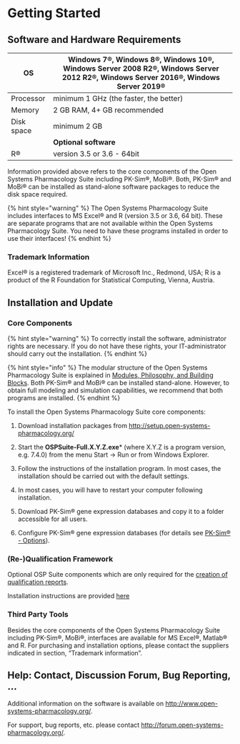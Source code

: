 # Getting Started

## Software and Hardware Requirements

| OS         | Windows 7®, Windows 8®, Windows 10®, Windows Server 2008 R2®, Windows Server 2012 R2®, Windows Server 2016®, Windows Server 2019® |
| ---------- | -------------------------------------- |
| Processor  | minimum 1 GHz (the faster, the better) |
| Memory     | 2 GB RAM, 4+ GB recommended            |
| Disk space | minimum 2 GB                           |
||              **Optional software**                 |
| R®         | version  3.5 or 3.6 - 64bit        |


Information provided above refers to the core components of the Open Systems Pharmacology Suite including PK-Sim®, MoBi®. Both, PK-Sim® and MoBi® can be installed as stand-alone software packages to reduce the disk space required.

{% hint style="warning" %}
The Open Systems Pharmacology Suite includes interfaces to MS Excel® and R (version 3.5 or 3.6, 64 bit). These are separate programs that are not available within the Open Systems Pharmacology Suite. You need to have these programs installed in order to use their interfaces!
{% endhint %}

### Trademark Information

Excel® is a registered trademark of Microsoft Inc., Redmond, USA; R is a product of the R Foundation for Statistical Computing, Vienna, Austria.

## Installation and Update

### Core Components

{% hint style="warning" %}
To correctly install the software, administrator rights are necessary. If you do not have these rights, your IT-administrator should carry out the installation.
{% endhint %}

{% hint style="info" %}
The modular structure of the Open Systems Pharmacology Suite is explained in [Modules, Philosophy, and Building Blocks](modules-philsophy-building-blocks.md). Both PK-Sim® and MoBi® can be installed stand-alone. However, to obtain full modeling and simulation capabilities, we recommend that both programs are installed.
{% endhint %}

To install the Open Systems Pharmacology Suite core components:

1.  Download installation packages from http://setup.open-systems-pharmacology.org/

2.  Start the **OSPSuite-Full.X.Y.Z.exe*** (where X.Y.Z is a program version, e.g. 7.4.0) from the menu Start -> Run or from Windows Explorer.

3.  Follow the instructions of the installation program. In most cases, the installation should be carried out with the default settings.

4.  In most cases, you will have to restart your computer following installation.

5.  Download PK-Sim® gene expression databases and copy it to a folder accessible for all users.

6.  Configure PK-Sim® gene expression databases (for details see [PK-Sim® - Options](../part-3/pk-sim-options.md)).
### (Re-)Qualification Framework

Optional OSP Suite components which are only required for the [creation of qualification reports](https://docs.open-systems-pharmacology.org/shared-tools-and-example-workflows/qualification).

Installation instructions are provided [here](https://docs.open-systems-pharmacology.org/shared-tools-and-example-workflows/qualification#tools)
### Third Party Tools

Besides the core components of the Open Systems Pharmacology Suite including PK-Sim®, MoBi®, interfaces are available for MS Excel®, Matlab® and R. For purchasing and installation options, please contact the suppliers indicated in section, “Trademark information”.

## Help: Contact, Discussion Forum, Bug Reporting, ...

Additional information on the software is available on http://www.open-systems-pharmacology.org/.

For support, bug reports, etc. please contact http://forum.open-systems-pharmacology.org/. 
